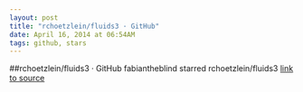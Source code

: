 ```yaml
---
layout: post
title: "rchoetzlein/fluids3 · GitHub"
date: April 16, 2014 at 06:54AM
tags: github, stars
---
```

##rchoetzlein/fluids3 · GitHub
fabiantheblind starred rchoetzlein/fluids3
[link to source](http://ift.tt/1h23SWo) 
